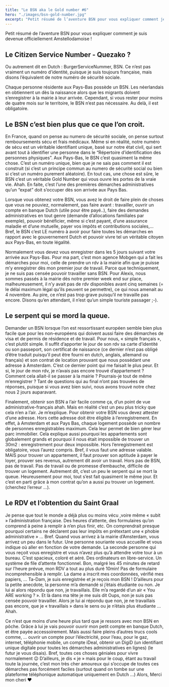 ```yaml
---
title: "Le BSN aka le Gold number #6"
hero: "./images/bsn-gold-number.jpg"
excerpt: "Petit résumé de l’aventure BSN pour vous expliquer comment je suis devenue officiellement Amstellodamoise ! Le Citizen Service Number - Quezako ? Ou autrement dit en Dutch : BurgerServiceNummer, BSN. Ce n’est pas vraiment un numéro d’identité, puisque je suis toujours française, mais disons l’équivalent de notre numéro de sécurité sociale. Chaque personne résidente aux Pays-Bas possède un"
---
```

Petit résumé de l’aventure BSN pour vous expliquer comment je suis devenue officiellement Amstellodamoise !

## Le Citizen Service Number - Quezako ?

Ou autrement dit en Dutch : BurgerServiceNummer, BSN. Ce n’est pas vraiment un numéro d’identité, puisque je suis toujours française, mais disons l’équivalent de notre numéro de sécurité sociale.

Chaque personne résidente aux Pays-Bas possède un BSN. Les néerlandais en obtiennent un dès la naissance alors que les migrants doivent s’enregistrer à la mairie à leur arrivée. Cependant, si vous rester pour moins de quatre mois sur le territoire, le BSN n’est pas nécessaire. Au delà, il est obligatoire.

## Le BSN c’est bien plus que ce que l’on croit.

En France, quand on pense au numero de sécurité sociale, on pense surtout remboursements sécu et frais médicaux. Même si en réalité, notre numéro de sécu est un véritable identifiant unique, basé sur notre état civil, qui sert avant tout à identifier une personne dans le “Répertoire d’identification des personnes physiques”.
Aux Pays-Bas, le BSN c’est quasiment la même chose. C’est un numéro unique, bien que je ne sais pas comment il est construit (si c’est un principe commun au numero de sécurité social ou bien si c’est un numéro purement aléatoire). En tout cas, une chose est sûre, le BSN c’est un véritable Gold Number qui vous ouvre les portes de la vraie vie. Ahah. En faite, c’est l’une des premières démarches administratives qu’un “expat” doit s’occuper dès son arrivée aux Pays Bas.

Lorsque vous obtenez votre BSN, vous avez le droit de faire plein de choses que vous ne pouviez, normalement, pas faire avant : travailler, ouvrir un compte en banque Dutch (utile pour être payé..), faire des demandes administratives en tout genre (demande d’allocations familiales par exemple), pouvoir bénéficier, même si c’est payant, d’une assurance maladie et d’une mutuelle, payer vos impôts et contributions sociales,... Bref, le BSN c’est LE numéro à avoir pour faire toutes les démarches en rapport avec le gouvernement Dutch et pouvoir vivre tel un véritable citoyen aux Pays-Bas, en toute légalité.

Normalement vous devez vous enregistrer dans les 5 jours suivant votre arrivée aux Pays-Bas. Pour ma part, c’est mon agence Mobgen qui a fait les démarches pour moi, celle de prendre un rdv à la mairie afin que je puisse m’y enregistrer dès mon premier jour de travail. Parce que techniquement, je ne suis pas censée pouvoir travailler sans BSN. Pour Alexis, nous sommes passés à la mairie dès notre premier week end sur place, malheureusement, il n’y avait pas de rdv disponibles avant cinq semaines (= le délai maximum légal qu’ils peuvent se permettre), ce qui nous amenait au 4 novembre. Au pire, ce n’est pas trop grave puisqu’il ne travaille pas encore. Disons qu’en attendant, il n’est qu’un simple touriste passager ;-).

## Le serpent qui se mord la queue.

Demander un BSN lorsque l’on est ressortissant européen semble bien plus facile que pour les non-européens qui doivent aussi faire des démarches de visa et de permis de résidence et de travail. Pour nous, « simple français », c’est plutôt simple. Il suffit d’apporter le jour de son rdv sa carte d’identité ou son passeport, son certificat de naissance (ce dernier n’est pas obligé d’être traduit puisqu’il peut être fourni en dutch, anglais, allemand ou français) et son contrat de location prouvant que nous possédant une adresse à Amsterdam. C’est ce dernier point qui me faisait le plus peur. Et si, le jour de mon rdv, je n’avais pas encore trouvé d’appartement ? Comment cela allait-il se passer à la mairie ? Pourrais-je tout de même m’enregistrer ? Tant de questions qui au final n’ont pas trouvées de réponses, puisque si vous avez bien suivi, nous avons trouvé notre chez nous 2 jours auparavant.

Finalement, obtenir son BSN a l’air facile comme ça, d’un point de vue administrative-français ahah. Mais en réalité c’est un peu plus tricky que cela n’en a l’air. Je m’explique. Pour obtenir votre BSN vous devez attester d’une adresse. Hors cette adresse doit être éligible à l’enregistrement. En effet, à Amsterdam et aux Pays Bas, chaque logement possède un nombre de personnes enregistrables maximum. Cela leur permet de bien gérer leur parc immobilier. Cela explique aussi pourquoi les appartements sont globalement grands et pourquoi il nous était impossible de trouver un 30m2 : enregistrement pour deux impossible. Hors l’enregistrement est obligatoire, vous l’aurez compris. Bref, il vous faut une adresse valable. MAIS pour trouver un appartement, il faut prouver son aptitude à payer le loyer, prouver ses revenus, autrement dit avoir un travail. Hors pas de BSN, pas de travail. Pas de travail ou de promesse d’embauche, difficile de trouver un logement. Autrement dit, c’est un peu le serpent qui se mort la queue. Heureusement pour moi, tout s’est fait quasiment le même jour. Et c’est en parti grâce à mon contrat qu’on a aussi pu trouver un logement. (cherchez l’erreur ...).

## Le RDV et l’obtention du Saint Graal

Je pense que tout le monde a déjà plus ou moins vécu ,voire même « subit » l’administration française. Des heures d’attente, des formulaires qu’on comprend à peine à remplir à n’en plus finir, etc. On comprendrait presque pourquoi certains ne déclarent pas leur impôts en prétextant une « phobie administrative » ... Bref. Quand vous arrivez à la mairie d’Amsterdam, vous arrivez un peu dans le futur. Une personne souriante vous accueille et vous indique où aller en fonction de votre demande. La seconde personne qui vous reçoit vous enregistre et vous n’avez plus qu’à attendre votre tour à un bureau. C’est spacieux, coloré et aéré. Des ordinateurs en libre-service. Un système de file d’attente fonctionnel. Bon, malgré les 45 minutes de retard sur l’heure prévue, mon RDV a tout au plus duré 10min! Pas de formulaire incomprehensible à remplir. La dame a inscrit mes coordonnées, vérifié mes papiers, ... Ta-Dam, je suis enregistrée et je reçois mon BSN ! D’ailleurs pour la petite anecdote, la personne m’a demandé si j’étais étudiante ou non. Je lui ai alors répondu que non, je travaillais. Elle m’a regardé d’un air « You ARE working ? ». Et là dans ma tête je me suis dit Oups, non je suis pas censée pouvoir travailler. Alors je lui ai répondu que non, je ne travaillais pas encore, que je « travaillais » dans le sens ou je n’étais plus étudiante ... Ahah.

Ce n’est que moins d’une heure plus tard que je ressors avec mon BSN en pôche. Grâce à lui je vais pouvoir ouvrir mon petit compte en banque Dutch, et être payée accessoirement. Mais aussi faire pleins d’autres trucs cools comme, ... ouvrir un compte pour l’électricité, pour l’eau, pour le gaz, internet, téléphonie mobile, un compte iDeal, obtenir un DigiD (un identifiant unique digitale pour toutes les démarches administratives en lignes) (le futur je vous disais). Bref, toutes ces choses géniales pour vivre normalement 😉 D’ailleurs, je dis « je » mais pour le coup, étant au travail toute la journée, c’est mon très cher amoureux qui s’occupe de toutes ces démarches pas forcément faciles (surtout quand on tombe sur une plateforme téléphonique automatique uniquement en Dutch ...) Alors, Merci mon cheri ❤️
